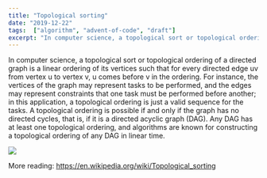 ```yaml
---
title: "Topological sorting"
date: "2019-12-22"
tags:  ["algorithm", "advent-of-code", "draft"]
excerpt: "In computer science, a topological sort or topological ordering of a directed graph is a linear ordering of its vertices such that for every directed edge uv from vertex u to vertex v, u comes before v in the ordering."
---
```


In computer science, a topological sort or topological ordering of a directed graph is a linear ordering of its vertices such that for every directed edge uv from vertex u to vertex v, u comes before v in the ordering. For instance, the vertices of the graph may represent tasks to be performed, and the edges may represent constraints that one task must be performed before another; in this application, a topological ordering is just a valid sequence for the tasks. A topological ordering is possible if and only if the graph has no directed cycles, that is, if it is a directed acyclic graph (DAG). Any DAG has at least one topological ordering, and algorithms are known for constructing a topological ordering of any DAG in linear time.

![](https://i1.wp.com/algorithms.tutorialhorizon.com/files/2018/03/Topological-Sort.png?w=750&ssl=1)

More reading: https://en.wikipedia.org/wiki/Topological_sorting
